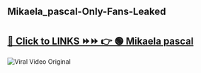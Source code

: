 
 ## Mikaela_pascal-Only-Fans-Leaked

# <h2><a href="https://clipsfans.com/Mikaela_pascal&ref=git">🔗 Click to LINKS ⏩⏩ 👉 🟢 Mikaela pascal </a></h2>

<a href="https://clipsfans.com/Mikaela_pascal&ref=git" rel="nofollow" data-target="animated-image.originalLink"><img src="https://i.ibb.co.com/xMMVF88/686577567.gif" alt="Viral Video Original" style="max-width: 100%; display: inline-block;" data-target="animated-image.originalImage"></a>

